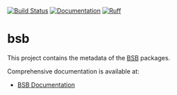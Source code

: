 [![Build Status](https://github.com/dbbs-lab/bsb/actions/workflows/main.yml/badge.svg)](https://github.com/dbbs-lab/bsb/actions/workflows/main.yml)
[![Documentation](https://readthedocs.org/projects/bsb/badge/?version=latest)](https://bsb.readthedocs.io/en/latest/?badge=latest)
[![Ruff](https://img.shields.io/endpoint?url=https://raw.githubusercontent.com/astral-sh/ruff/main/assets/badge/v2.json)](https://github.com/astral-sh/ruff)


# bsb

This project contains the metadata of the [BSB](https://github.com/dbbs-lab/bsb) packages.

Comprehensive documentation is available at:

* [BSB Documentation](https://bsb.readthedocs.io/en/latest)
